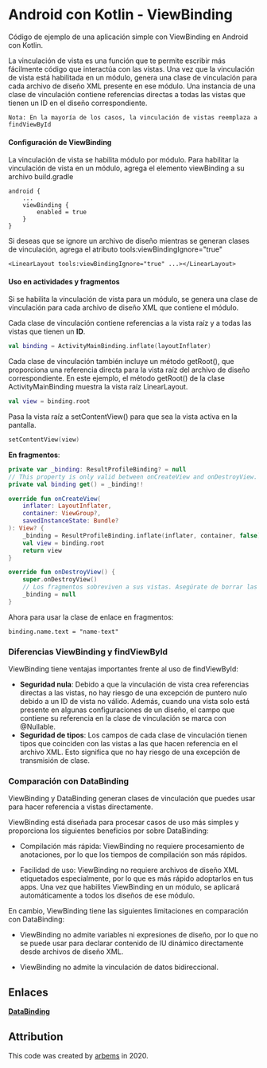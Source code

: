 # Android con Kotlin - ViewBinding

Código de ejemplo de una aplicación simple con ViewBinding en Android con Kotlin.

La vinculación de vista es una función que te permite escribir más fácilmente código que interactúa con las vistas.
Una vez que la vinculación de vista está habilitada en un módulo, genera una clase de vinculación para cada archivo de diseño XML presente en ese módulo. Una instancia de una clase de vinculación contiene referencias directas a todas las vistas que tienen un ID en el diseño correspondiente.

`Nota: En la mayoría de los casos, la vinculación de vistas reemplaza a findViewById`

#### Configuración de ViewBinding

La vinculación de vista se habilita módulo por módulo. Para habilitar la vinculación de vista en un módulo, agrega el elemento viewBinding a su archivo build.gradle

    android {
        ...
        viewBinding {
            enabled = true
        }
    }
    
Si deseas que se ignore un archivo de diseño mientras se generan clases de vinculación, agrega el atributo tools:viewBindingIgnore="true"

    <LinearLayout tools:viewBindingIgnore="true" ...></LinearLayout>

#### Uso en actividades y fragmentos

Si se habilita la vinculación de vista para un módulo, se genera una clase de vinculación para cada archivo de diseño XML que contiene el módulo.

Cada clase de vinculación contiene referencias a la vista raíz y a todas las vistas que tienen un **ID**.

```kotlin
val binding = ActivityMainBinding.inflate(layoutInflater)
```

Cada clase de vinculación también incluye un método getRoot(), que proporciona una referencia directa para la vista raíz del archivo de diseño correspondiente. En este ejemplo, el método getRoot() de la clase ActivityMainBinding muestra la vista raíz LinearLayout.
```kotlin
val view = binding.root
```

Pasa la vista raíz a setContentView() para que sea la vista activa en la pantalla.
```kotlin
setContentView(view)
```

**En fragmentos**:
```kotlin
private var _binding: ResultProfileBinding? = null
// This property is only valid between onCreateView and onDestroyView.
private val binding get() = _binding!!

override fun onCreateView(
    inflater: LayoutInflater,
    container: ViewGroup?,
    savedInstanceState: Bundle?
): View? {
    _binding = ResultProfileBinding.inflate(inflater, container, false)
    val view = binding.root
    return view
}

override fun onDestroyView() {
    super.onDestroyView()
    // Los fragmentos sobreviven a sus vistas. Asegúrate de borrar las referencias a la instancia de clase de vinculación que se encuentran en el método onDestroyView() del fragmento.
    _binding = null
}
```

Ahora para usar la clase de enlace en fragmentos:

    binding.name.text = "name-text"


### Diferencias ViewBinding y findViewById

ViewBinding tiene ventajas importantes frente al uso de findViewById:

* **Seguridad nula**: Debido a que la vinculación de vista crea referencias directas a las vistas, no hay riesgo de una excepción de puntero nulo debido a un ID de vista no válido. Además, cuando una vista solo está presente en algunas configuraciones de un diseño, el campo que contiene su referencia en la clase de vinculación se marca con @Nullable.
* **Seguridad de tipos**: Los campos de cada clase de vinculación tienen tipos que coinciden con las vistas a las que hacen referencia en el archivo XML. Esto significa que no hay riesgo de una excepción de transmisión de clase.

### Comparación con DataBinding

ViewBinding y DataBinding generan clases de vinculación que puedes usar para hacer referencia a vistas directamente.

ViewBinding está diseñada para procesar casos de uso más simples y proporciona los siguientes beneficios por sobre DataBinding:

- Compilación más rápida: ViewBinding no requiere procesamiento de anotaciones, por lo que los tiempos de compilación son más rápidos.

- Facilidad de uso: ViewBinding no requiere archivos de diseño XML etiquetados especialmente, por lo que es más rápido adoptarlos en tus apps. Una vez que habilites ViewBinding en un módulo, se aplicará automáticamente a todos los diseños de ese módulo.


En cambio, ViewBinding tiene las siguientes limitaciones en comparación con DataBinding:

- ViewBinding no admite variables ni expresiones de diseño, por lo que no se puede usar para declarar contenido de IU dinámico directamente desde archivos de diseño XML.

- ViewBinding no admite la vinculación de datos bidireccional.

## Enlaces

[**DataBinding**]()

## Attribution

This code was created by [arbems](https://github.com/arbems) in 2020.